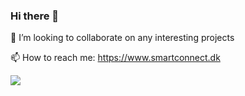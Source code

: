 ### Hi there 👋
👯 I’m looking to collaborate on any interesting projects

📫 How to reach me: https://www.smartconnect.dk

![](https://vistr.dev/badge?repo=Claus-Pontoppidan.Claus-Pontoppidan)
<!--
**Claus-Pontoppidan/Claus-Pontoppidan** is a ✨ _special_ ✨ repository because its `README.md` (this file) appears on your GitHub profile.

Here are some ideas to get you started:

- 🔭 I’m currently working on ...
- 🌱 I’m currently learning ...
- 👯 I’m looking to collaborate on ...
- 🤔 I’m looking for help with ...
- 💬 Ask me about ...
- 📫 How to reach me: ...
- 😄 Pronouns: ...
- ⚡ Fun fact: ...
-->
